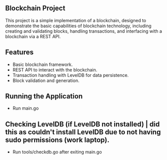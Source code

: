 ## Blockchain Project

This project is a simple implementation of a blockchain, designed to demonstrate the basic capabilities of blockchain technology, including creating and validating blocks, handling transactions, and interfacing with a blockchain via a REST API.

## Features

- Basic blockchain framework.
- REST API to interact with the blockchain.
- Transaction handling with LevelDB for data persistence.
- Block validation and generation.

## Running the Application

- Run main.go

## Checking LevelDB (if LevelDB not installed) | did this as couldn't install LevelDB due to not having sudo permissions (work laptop).

- Run tools/checkdb.go after exiting main.go
